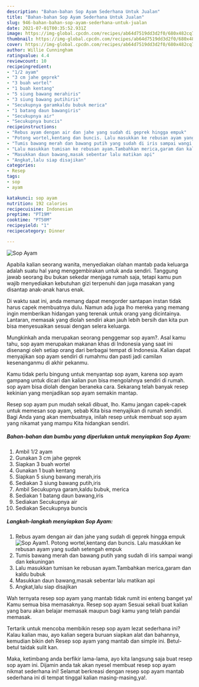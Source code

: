 ```yaml
---
description: "Bahan-bahan Sop Ayam Sederhana Untuk Jualan"
title: "Bahan-bahan Sop Ayam Sederhana Untuk Jualan"
slug: 946-bahan-bahan-sop-ayam-sederhana-untuk-jualan
date: 2021-07-01T00:35:52.931Z
image: https://img-global.cpcdn.com/recipes/ab64d7519dd3d2f0/680x482cq70/sop-ayam-foto-resep-utama.jpg
thumbnail: https://img-global.cpcdn.com/recipes/ab64d7519dd3d2f0/680x482cq70/sop-ayam-foto-resep-utama.jpg
cover: https://img-global.cpcdn.com/recipes/ab64d7519dd3d2f0/680x482cq70/sop-ayam-foto-resep-utama.jpg
author: Willie Cunningham
ratingvalue: 4.4
reviewcount: 10
recipeingredient:
- "1/2 ayam"
- "3 cm jahe geprek"
- "3 buah wortel"
- "1 buah kentang"
- "5 siung bawang merahiris"
- "3 siung bawang putihiris"
- "Secukupnya garamkaldu bubuk merica"
- "1 batang daun bawangiris"
- "Secukupnya air"
- "Secukupnya buncis"
recipeinstructions:
- "Rebus ayam dengan air dan jahe yang sudah di geprek hingga empuk"
- "Potong wortel,kentang dan buncis. Lalu masukkan ke rebusan ayam yang sudah setengah empuk"
- "Tumis bawang merah dan bawang putih yang sudah di iris sampai wangi dan kekuningan"
- "Lalu masukkan tumisan ke rebusan ayam.Tambahkan merica,garam dan kaldu bubuk"
- "Masukkan daun bawang,masak sebentar lalu matikan api"
- "Angkat,lalu siap disajikan"
categories:
- Resep
tags:
- sop
- ayam

katakunci: sop ayam 
nutrition: 192 calories
recipecuisine: Indonesian
preptime: "PT19M"
cooktime: "PT50M"
recipeyield: "1"
recipecategory: Dinner

---
```



![Sop Ayam](https://img-global.cpcdn.com/recipes/ab64d7519dd3d2f0/680x482cq70/sop-ayam-foto-resep-utama.jpg)

Apabila kalian seorang wanita, menyediakan olahan mantab pada keluarga adalah suatu hal yang menggembirakan untuk anda sendiri. Tanggung jawab seorang ibu bukan sekedar menjaga rumah saja, tetapi kamu pun wajib menyediakan kebutuhan gizi terpenuhi dan juga masakan yang disantap anak-anak harus enak.

Di waktu  saat ini, anda memang dapat mengorder santapan instan tidak harus capek membuatnya dulu. Namun ada juga lho mereka yang memang ingin memberikan hidangan yang terenak untuk orang yang dicintainya. Lantaran, memasak yang diolah sendiri akan jauh lebih bersih dan kita pun bisa menyesuaikan sesuai dengan selera keluarga. 



Mungkinkah anda merupakan seorang penggemar sop ayam?. Asal kamu tahu, sop ayam merupakan makanan khas di Indonesia yang saat ini disenangi oleh setiap orang dari berbagai tempat di Indonesia. Kalian dapat menyajikan sop ayam sendiri di rumahmu dan pasti jadi camilan kesenanganmu di akhir pekanmu.

Kamu tidak perlu bingung untuk menyantap sop ayam, karena sop ayam gampang untuk dicari dan kalian pun bisa mengolahnya sendiri di rumah. sop ayam bisa diolah dengan beraneka cara. Sekarang telah banyak resep kekinian yang menjadikan sop ayam semakin mantap.

Resep sop ayam pun mudah sekali dibuat, lho. Kamu jangan capek-capek untuk memesan sop ayam, sebab Kita bisa menyajikan di rumah sendiri. Bagi Anda yang akan membuatnya, inilah resep untuk membuat sop ayam yang nikamat yang mampu Kita hidangkan sendiri.

<!--inarticleads1-->

##### Bahan-bahan dan bumbu yang diperlukan untuk menyiapkan Sop Ayam:

1. Ambil 1/2 ayam
1. Gunakan 3 cm jahe geprek
1. Siapkan 3 buah wortel
1. Gunakan 1 buah kentang
1. Siapkan 5 siung bawang merah,iris
1. Sediakan 3 siung bawang putih,iris
1. Ambil Secukupnya garam,kaldu bubuk, merica
1. Sediakan 1 batang daun bawang,iris
1. Sediakan Secukupnya air
1. Sediakan Secukupnya buncis




<!--inarticleads2-->

##### Langkah-langkah menyiapkan Sop Ayam:

1. Rebus ayam dengan air dan jahe yang sudah di geprek hingga empuk
<img src="https://img-global.cpcdn.com/steps/37fb62e3b9758f79/160x128cq70/sop-ayam-langkah-memasak-1-foto.jpg" alt="Sop Ayam">1. Potong wortel,kentang dan buncis. Lalu masukkan ke rebusan ayam yang sudah setengah empuk
1. Tumis bawang merah dan bawang putih yang sudah di iris sampai wangi dan kekuningan
1. Lalu masukkan tumisan ke rebusan ayam.Tambahkan merica,garam dan kaldu bubuk
1. Masukkan daun bawang,masak sebentar lalu matikan api
1. Angkat,lalu siap disajikan




Wah ternyata resep sop ayam yang mantab tidak rumit ini enteng banget ya! Kamu semua bisa memasaknya. Resep sop ayam Sesuai sekali buat kalian yang baru akan belajar memasak maupun bagi kamu yang telah pandai memasak.

Tertarik untuk mencoba membikin resep sop ayam lezat sederhana ini? Kalau kalian mau, ayo kalian segera buruan siapkan alat dan bahannya, kemudian bikin deh Resep sop ayam yang mantab dan simple ini. Betul-betul taidak sulit kan. 

Maka, ketimbang anda berfikir lama-lama, ayo kita langsung saja buat resep sop ayam ini. Dijamin anda tak akan nyesel membuat resep sop ayam nikmat sederhana ini! Selamat berkreasi dengan resep sop ayam mantab sederhana ini di tempat tinggal kalian masing-masing,ya!.

